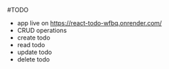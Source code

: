 #TODO
- app live on https://react-todo-wfbq.onrender.com/
- CRUD operations
- create todo
- read todo
- update todo
- delete todo
